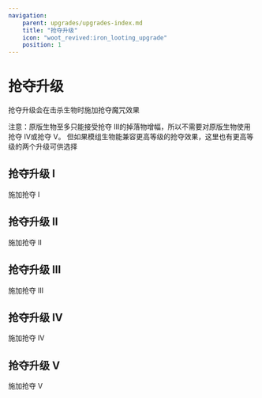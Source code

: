 ```yaml
---
navigation:
    parent: upgrades/upgrades-index.md
    title: "抢夺升级"
    icon: "woot_revived:iron_looting_upgrade"
    position: 1
---
```

# 抢夺升级

<Row>
  <ItemImage id="copper_looting_upgrade" scale="3"/>
  <ItemImage id="iron_looting_upgrade" scale="3"/>
  <ItemImage id="gold_looting_upgrade" scale="3"/>
  <ItemImage id="diamond_looting_upgrade" scale="3"/>
  <ItemImage id="netherite_looting_upgrade" scale="3"/>
</Row>

抢夺升级会在击杀生物时施加抢夺魔咒效果

注意：原版生物至多只能接受抢夺 III的掉落物增幅，所以不需要对原版生物使用抢夺 IV或抢夺 V。
但如果模组生物能兼容更高等级的抢夺效果，这里也有更高等级的两个升级可供选择

## 抢夺升级 I

施加抢夺 I

<RecipeFor id="copper_looting_upgrade" />

## 抢夺升级 II

施加抢夺 II

<RecipeFor id="iron_looting_upgrade" />

## 抢夺升级 III

施加抢夺 III

<RecipeFor id="gold_looting_upgrade" />

## 抢夺升级 IV

施加抢夺 IV

<RecipeFor id="diamond_looting_upgrade" />

## 抢夺升级 V

施加抢夺 V

<RecipeFor id="netherite_looting_upgrade" />
